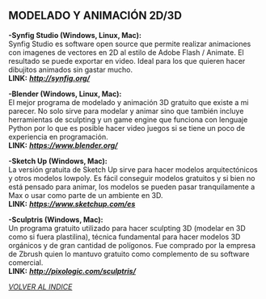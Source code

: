## MODELADO Y ANIMACIÓN 2D/3D ##  

**-Synfig Studio (Windows, Linux, Mac):**  
Synfig Studio es software open source que permite realizar animaciones con imagenes de vectores en 2D al estilo de Adobe Flash / Animate. El resultado se puede exportar en video. Ideal para los que quieren hacer dibujitos animados sin gastar mucho.  
**LINK:** ***<http://synfig.org/>***  

**-Blender (Windows, Linux, Mac):**  
El mejor programa de modelado y animación 3D gratuito que existe a mi
parecer. No solo sirve para modelar y animar sino que también incluye
herramientas de sculpting y un game engine que funciona con lenguaje
Python por lo que es posible hacer video juegos si se tiene un poco de
experiencia en programación.  
**LINK:** ***<https://www.blender.org/>***  

**-Sketch Up (Windows, Mac):**  
La versión gratuita de Sketch Up sirve para hacer modelos
arquitectónicos y otros modelos lowpoly. Es fácil conseguir modelos
gratuitos y si bien no está pensado para animar, los modelos se pueden
pasar tranquilamente a Max o usar como parte de un ambiente en 3D.  
**LINK:** ***<https://www.sketchup.com/es>***  

**-Sculptris (Windows, Mac):**  
Un programa gratuito utilizado para hacer sculpting 3D (modelar en 3D
como si fuera plastilina), técnica fundamental para hacer modelos 3D
orgánicos y de gran cantidad de polígonos. Fue comprado por la empresa
de Zbrush quien lo mantuvo gratuito como complemento de su software
comercial.  
**LINK:** ***<http://pixologic.com/sculptris/>***  

[*VOLVER AL INDICE*](README.md)
